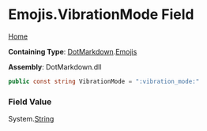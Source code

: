 # Emojis\.VibrationMode Field

[Home](../../../README.md)

**Containing Type**: [DotMarkdown](../../README.md)\.[Emojis](../README.md)

**Assembly**: DotMarkdown\.dll

```csharp
public const string VibrationMode = ":vibration_mode:"
```

### Field Value

System\.[String](https://docs.microsoft.com/en-us/dotnet/api/system.string)